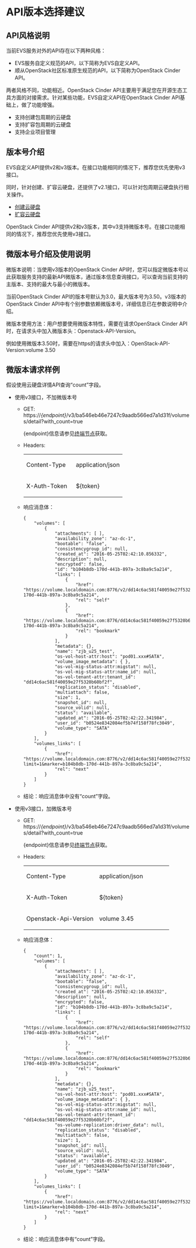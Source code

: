# API版本选择建议<a name="ZH-CN_TOPIC_0174575298"></a>

## API风格说明<a name="section1092352712223"></a>

当前EVS服务对外的API存在以下两种风格：

-   EVS服务自定义规范的API，以下简称为EVS自定义API。
-   顺从OpenStack社区标准原生规范的API，以下简称为OpenStack Cinder API。

两者风格不同，功能相近。OpenStack Cinder API主要用于满足您在开源生态工具方面的对接需求。针对某些功能，EVS自定义API在OpenStack Cinder API基础上，做了功能增强。

-   支持创建包周期的云硬盘
-   支持扩容包周期的云硬盘
-   支持企业项目管理

## 版本号介绍<a name="section23345249250"></a>

EVS自定义API提供v2和v3版本。在接口功能相同的情况下，推荐您优先使用v3接口。

同时，针对创建、扩容云硬盘，还提供了v2.1接口，可以针对包周期云硬盘执行相关操作。

-   [创建云硬盘](创建云硬盘-API-v2.md)
-   [扩容云硬盘](扩容云硬盘-API-v2.md)

OpenStack Cinder API提供v2和v3版本，其中v3支持微版本号。在接口功能相同的情况下，推荐您优先使用v3接口。

## 微版本号介绍及使用说明<a name="section1373175211"></a>

微版本说明：当使用v3版本的OpenStack Cinder API时，您可以指定微版本号以此获取服务支持的最新API微版本，通过版本信息查询接口，可以查询当前支持的主版本、支持的最大与最小的微版本。

当前OpenStack Cinder API的版本号默认为3.0，最大版本号为3.50。v3版本的OpenStack Cinder API中有个别参数依赖微版本号，详细信息已在参数说明中介绍。

微版本使用方法：用户想要使用微版本特性，需要在请求OpenStack Cinder API时，在请求头中加入微版本头：Openstack-API-Version。

例如使用微版本3.50时，需要在https的请求头中加入：OpenStack-API-Version:volume 3.50

## 微版本请求样例<a name="section953273282314"></a>

假设使用云硬盘详情API查询“count”字段。

-   使用v3接口，不加微版本号
    -   GET: https://_\{endpoint\}_/v3/ba546eb46e7247c9aadb566ed7a1d31f/volumes/detail?with\_count=true

        \{endpoint\}信息请参见[终端节点](终端节点.md)获取。

    -   Headers:

        <a name="table19387710"></a>
        <table><tbody><tr id="row14795382"><td class="cellrowborder" valign="top" width="50%"><p id="p57575265"><a name="p57575265"></a><a name="p57575265"></a>Content-Type</p>
        </td>
        <td class="cellrowborder" valign="top" width="50%"><p id="p33084893"><a name="p33084893"></a><a name="p33084893"></a>application/json</p>
        </td>
        </tr>
        <tr id="row29328585"><td class="cellrowborder" valign="top" width="50%"><p id="p26805152"><a name="p26805152"></a><a name="p26805152"></a>X-Auth-Token</p>
        </td>
        <td class="cellrowborder" valign="top" width="50%"><p id="p23733724"><a name="p23733724"></a><a name="p23733724"></a>${token}</p>
        </td>
        </tr>
        </tbody>
        </table>

    -   响应消息体：

        ```
        {
            "volumes": [
                {
                    "attachments": [ ], 
                    "availability_zone": "az-dc-1", 
                    "bootable": "false", 
                    "consistencygroup_id": null, 
                    "created_at": "2016-05-25T02:42:10.856332", 
                    "description": null, 
                    "encrypted": false, 
                    "id": "b104b8db-170d-441b-897a-3c8ba9c5a214", 
                    "links": [
                        {
                            "href": "https://volume.localdomain.com:8776/v2/dd14c6ac581f40059e27f5320b60bf2f/volumes/b104b8db-170d-441b-897a-3c8ba9c5a214", 
                            "rel": "self"
                        }, 
                        {
                            "href": "https://volume.localdomain.com:8776/dd14c6ac581f40059e27f5320b60bf2f/volumes/b104b8db-170d-441b-897a-3c8ba9c5a214", 
                            "rel": "bookmark"
                        }
                    ], 
                    "metadata": {}, 
                    "name": "zjb_u25_test", 
                    "os-vol-host-attr:host": "pod01.xxx#SATA", 
                    "volume_image_metadata": { }, 
                    "os-vol-mig-status-attr:migstat": null, 
                    "os-vol-mig-status-attr:name_id": null, 
                    "os-vol-tenant-attr:tenant_id": "dd14c6ac581f40059e27f5320b60bf2f",  
                    "replication_status": "disabled", 
                    "multiattach": false, 
                    "size": 1, 
                    "snapshot_id": null, 
                    "source_volid": null, 
                    "status": "available", 
                    "updated_at": "2016-05-25T02:42:22.341984", 
                    "user_id": "b0524e8342084ef5b74f158f78fc3049", 
                    "volume_type": "SATA"
                }
            ], 
            "volumes_links": [
                {
                    "href": "https://volume.localdomain.com:8776/v2/dd14c6ac581f40059e27f5320b60bf2f/volumes/detail?limit=1&marker=b104b8db-170d-441b-897a-3c8ba9c5a214", 
                    "rel": "next"
                }
            ]
        }
        ```

    -   结论：响应消息体中没有“count”字段。


-   使用v3接口，加微版本号
    -   GET: https://_\{endpoint\}_/v3/ba546eb46e7247c9aadb566ed7a1d31f/volumes/detail?with\_count=true

        \{endpoint\}信息请参见[终端节点](终端节点.md)获取。

    -   Headers:

        <a name="table072614264116"></a>
        <table><tbody><tr id="row117861542194113"><td class="cellrowborder" valign="top" width="50%"><p id="p1178764217417"><a name="p1178764217417"></a><a name="p1178764217417"></a>Content-Type</p>
        </td>
        <td class="cellrowborder" valign="top" width="50%"><p id="p107871542134119"><a name="p107871542134119"></a><a name="p107871542134119"></a>application/json</p>
        </td>
        </tr>
        <tr id="row57879428414"><td class="cellrowborder" valign="top" width="50%"><p id="p57871342134116"><a name="p57871342134116"></a><a name="p57871342134116"></a>X-Auth-Token</p>
        </td>
        <td class="cellrowborder" valign="top" width="50%"><p id="p978711422417"><a name="p978711422417"></a><a name="p978711422417"></a>${token}</p>
        </td>
        </tr>
        <tr id="row678714427416"><td class="cellrowborder" valign="top" width="50%"><p id="p478734284119"><a name="p478734284119"></a><a name="p478734284119"></a>Openstack-Api-Version</p>
        </td>
        <td class="cellrowborder" valign="top" width="50%"><p id="p167874425416"><a name="p167874425416"></a><a name="p167874425416"></a>volume 3.45</p>
        </td>
        </tr>
        </tbody>
        </table>

    -   响应消息体：

        ```
        {
            "count": 1, 
            "volumes": [
                {
                    "attachments": [ ], 
                    "availability_zone": "az-dc-1", 
                    "bootable": "false", 
                    "consistencygroup_id": null, 
                    "created_at": "2016-05-25T02:42:10.856332", 
                    "description": null, 
                    "encrypted": false, 
                    "id": "b104b8db-170d-441b-897a-3c8ba9c5a214", 
                    "links": [
                        {
                            "href": "https://volume.localdomain.com:8776/v2/dd14c6ac581f40059e27f5320b60bf2f/volumes/b104b8db-170d-441b-897a-3c8ba9c5a214", 
                            "rel": "self"
                        }, 
                        {
                            "href": "https://volume.localdomain.com:8776/dd14c6ac581f40059e27f5320b60bf2f/volumes/b104b8db-170d-441b-897a-3c8ba9c5a214", 
                            "rel": "bookmark"
                        }
                    ], 
                    "metadata": {}, 
                    "name": "zjb_u25_test", 
                    "os-vol-host-attr:host": "pod01.xxx#SATA", 
                    "volume_image_metadata": { }, 
                    "os-vol-mig-status-attr:migstat": null, 
                    "os-vol-mig-status-attr:name_id": null, 
                    "os-vol-tenant-attr:tenant_id": "dd14c6ac581f40059e27f5320b60bf2f", 
                    "os-volume-replication:driver_data": null, 
                    "replication_status": "disabled", 
                    "multiattach": false, 
                    "size": 1, 
                    "snapshot_id": null, 
                    "source_volid": null, 
                    "status": "available", 
                    "updated_at": "2016-05-25T02:42:22.341984", 
                    "user_id": "b0524e8342084ef5b74f158f78fc3049", 
                    "volume_type": "SATA"
                }
            ], 
            "volumes_links": [
                {
                    "href": "https://volume.localdomain.com:8776/v2/dd14c6ac581f40059e27f5320b60bf2f/volumes/detail?limit=1&marker=b104b8db-170d-441b-897a-3c8ba9c5a214", 
                    "rel": "next"
                }
            ]
        }
        ```

    -   结论：响应消息体中有“count”字段。


